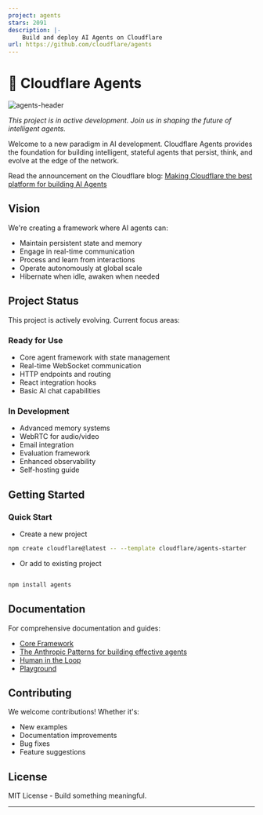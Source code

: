 ```yaml
---
project: agents
stars: 2091
description: |-
    Build and deploy AI Agents on Cloudflare 
url: https://github.com/cloudflare/agents
---
```


# 🧠 Cloudflare Agents

![agents-header](https://github.com/user-attachments/assets/f6d99eeb-1803-4495-9c5e-3cf07a37b402)

_This project is in active development. Join us in shaping the future of intelligent agents._

Welcome to a new paradigm in AI development. Cloudflare Agents provides the foundation for building intelligent, stateful agents that persist, think, and evolve at the edge of the network.

Read the announcement on the Cloudflare blog: [Making Cloudflare the best platform for building AI Agents](https://blog.cloudflare.com/build-ai-agents-on-cloudflare/)

## Vision

We're creating a framework where AI agents can:

- Maintain persistent state and memory
- Engage in real-time communication
- Process and learn from interactions
- Operate autonomously at global scale
- Hibernate when idle, awaken when needed

## Project Status

This project is actively evolving. Current focus areas:

### Ready for Use

- Core agent framework with state management
- Real-time WebSocket communication
- HTTP endpoints and routing
- React integration hooks
- Basic AI chat capabilities

### In Development

- Advanced memory systems
- WebRTC for audio/video
- Email integration
- Evaluation framework
- Enhanced observability
- Self-hosting guide

## Getting Started

### Quick Start

- Create a new project

```bash
npm create cloudflare@latest -- --template cloudflare/agents-starter
```

- Or add to existing project

```bash

npm install agents
```

## Documentation

For comprehensive documentation and guides:

- [Core Framework](packages/agents/README.md)
- [The Anthropic Patterns for building effective agents](guides/anthropic-patterns/README.md)
- [Human in the Loop](guides/human-in-the-loop/README.md)
- [Playground](examples/playground/README.md)

## Contributing

We welcome contributions! Whether it's:

- New examples
- Documentation improvements
- Bug fixes
- Feature suggestions

## License

MIT License - Build something meaningful.

---

